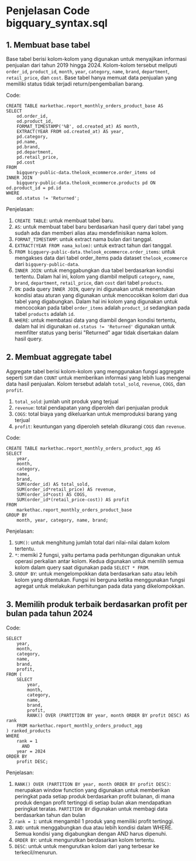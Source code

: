 # Penjelasan Code bigquary_syntax.sql

## 1. Membuat base tabel 

Base tabel berisi kolom-kolom yang digunakan untuk menyajikan informasi penjualan dari tahun 2019 hingga 2024. Kolom-kolom tersebut meliputi ```order_id```, ```product_id```, ```month```, ```year```, ```category```, ```name```, ```brand```, ```department```, ```retail_price```, dan ```cost```. Base tabel hanya memuat data penjualan yang memiliki status tidak terjadi return/pengembalian barang.

Code:

```
CREATE TABLE markethac.report_monthly_orders_product_base AS
SELECT 
    od.order_id,
    od.product_id,
    FORMAT_TIMESTAMP('%B', od.created_at) AS month,
    EXTRACT(YEAR FROM od.created_at) AS year,
    pd.category,
    pd.name,
    pd.brand,
    pd.department,
    pd.retail_price,
    pd.cost
FROM 
    bigquery-public-data.thelook_ecommerce.order_items od
INNER JOIN 
    bigquery-public-data.thelook_ecommerce.products pd ON od.product_id = pd.id 
WHERE 
    od.status != 'Returned';
```

Penjelasan:

1. ```CREATE TABLE```: untuk membuat tabel baru.
2. ```AS```: untuk membuat tabel baru berdasarkan hasil query dari tabel yang sudah ada dan memberi alias atau mendefinisikan nama kolom.
3. ```FORMAT_TIMESTAMP```: untuk extract nama bulan dari tanggal.
4. ```EXTRACT(YEAR FROM nama_kolom)```: untuk extract tahun dari tanggal.
5. ```FROM bigquery-public-data.thelook_ecommerce.order_items```: untuk mengakses data dari tabel order_items pada dataset ```thelook_ecommerce``` dari ```bigquery-public-data```.
6. ```INNER JOIN```: untuk menggabungkan dua tabel berdasarkan kondisi tertentu. Dalam hal ini, kolom yang diambil meliputi ```category```, ```name```, ```brand```, ```department```, ```retail_price```, dan ```cost``` dari tabel ```products```.
7. ```ON```: pada query ```INNER JOIN```, query ini digunakan untuk menentukan kondisi atau aturan yang digunakan untuk mencocokkan kolom dari dua tabel yang digabungkan. Dalam hal ini kolom yang digunakan untuk mencocokan pada tabel ```order_items``` adalah ```product_id``` sedangkan pada tabel ```products``` adalah ```id```.
8. ```WHERE```: untuk membatasi data yang diambil dengan kondisi tertentu, dalam hal ini digunakan ```od.status != 'Returned'``` digunakan untuk memfilter status yang berisi "Returned" agar tidak disertakan dalam hasil query.

## 2. Membuat aggregate tabel 

Aggregate tabel berisi kolom-kolom yang menggunakan fungsi aggregate seperti ```SUM``` dan ```COUNT``` untuk memberikan informasi yang lebih luas mengenai data hasil penjualan. Kolom tersebut adalah ```total_sold```, ```revenue```, ```COGS```, dan ```profit```. 
1. ```total_sold```: jumlah unit produk yang terjual
2. ```revenue```: total pendapatan yang diperoleh dari penjualan produk
3. ```COGS```: total biaya yang dikeluarkan untuk memproduksi barang yang terjual
4. ```profit```: keuntungan yang diperoleh setelah dikurangi ```COGS``` dan ```revenue```.

Code:

```
CREATE TABLE markethac.report_monthly_orders_product_agg AS
SELECT
    year,
    month,
    category,
    name,
    brand,
    SUM(order_id) AS total_sold,
    SUM(order_id*retail_price) AS revenue,
    SUM(order_id*cost) AS COGS,
    SUM(order_id*(retail_price-cost)) AS profit
FROM 
    markethac.report_monthly_orders_product_base
GROUP BY
    month, year, category, name, brand;
```

Penjelasan:

1. ```SUM()```: untuk menghitung jumlah total dari nilai-nilai dalam kolom tertentu.
2. ```*```: memiki 2 fungsi, yaitu pertama pada perhitungan digunakan untuk operasi perkalian antar kolom. Kedua digunakan untuk memilih semua kolom dalam query saat digunakan pada ```SELECT * FROM```.
3. ```GROUP BY```: untuk mengelompokkan data berdasarkan satu atau lebih kolom yang ditentukan. Fungsi ini berguna ketika menggunakan fungsi agregat untuk melakukan perhitungan pada data yang dikelompokkan.

## 3. Memilih produk terbaik berdasarkan profit per bulan pada tahun 2024



Code:

```
SELECT
    year,
    month,
    category,
    name,
    brand,
    profit,
FROM (
    SELECT
        year,
        month,
        category,
        name,
        brand,
        profit,
        RANK() OVER (PARTITION BY year, month ORDER BY profit DESC) AS rank
    FROM markethac.report_monthly_orders_product_agg
) ranked_products
WHERE 
    rank = 1 
      AND 
    year = 2024
ORDER BY 
    profit DESC;
```

Penjelasan:

1. ```RANK() OVER (PARTITION BY year, month ORDER BY profit DESC)```: merupakan window function yang digunakan untuk memberikan peringkat pada setiap produk berdasarkan profit bulanan, di mana produk dengan profit tertinggi di setiap bulan akan mendapatkan peringkat teratas. ```PARTITION BY``` digunakan untuk membagi data berdasarkan tahun dan bulan
2. ```rank = 1```: untuk mengambil 1 produk yang memiliki profit tertinggi.
3. ```AND```: untuk menggabungkan dua atau lebih kondisi dalam WHERE. Semua kondisi yang digabungkan dengan AND harus dipenuhi.
4. ```ORDER BY```: untuk mengurutkan berdasarkan kolom tertentu.
5. ```DESC```: untuk untuk mengurutkan kolom dari yang terbesar ke terkecil/menurun.
